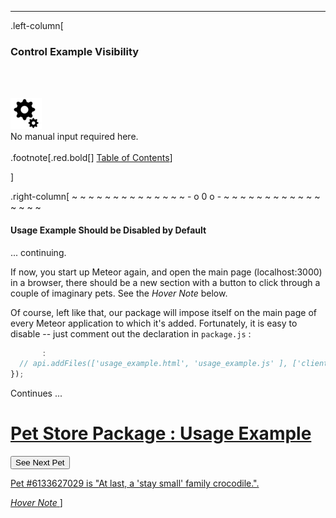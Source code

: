 ---
.left-column[
  ### Control Example Visibility
  <br /><br /><div class='input_type_indicator'><img src='./fragments/loader.png' /><br />No manual input required here.</div><br />
.footnote[.red.bold[] [Table of Contents](./)] 
<!-- H -->]
.right-column[
~ ~ ~ ~ ~ ~ ~ ~ ~ ~ ~ ~ ~ ~ - o 0 o - ~ ~ ~ ~ ~ ~ ~ ~ ~ ~ ~ ~ ~ ~ ~ ~

#### Usage Example Should be Disabled by Default

... continuing.

If now, you start up Meteor again, and open the main page (localhost:3000) in a browser, there should be a new section with a button to click through a couple of imaginary pets.  See the *Hover Note* below.

Of course, left like that, our package will impose itself on the main page of  every Meteor application to which it's added.  Fortunately, it is easy to disable -- just comment out the declaration in ```package.js``` :
```javascript
       :
  // api.addFiles(['usage_example.html', 'usage_example.js' ], ['client']);
});
```

Continues ...

<!-- B -->
<div id="usage" class="popup_div">
    <a class="subtle_a" onmouseover="HideContent('usage'); return true;"
       href="javascript:HideContent('usage')"><h1>Pet Store Package : Usage Example</h1>
  <button id="nextPet">See Next Pet</button>
  <p id="petNote">Pet #6133627029 is "At last, a 'stay small' family crocodile.".</p>
    </a>
</div>
<a
    class="hover_text"
    onmouseover="ReverseContentDisplay('usage'); return true;"
    href="javascript:ReverseContentDisplay('usage')">
    <i>Hover Note</i>
</a>
]
